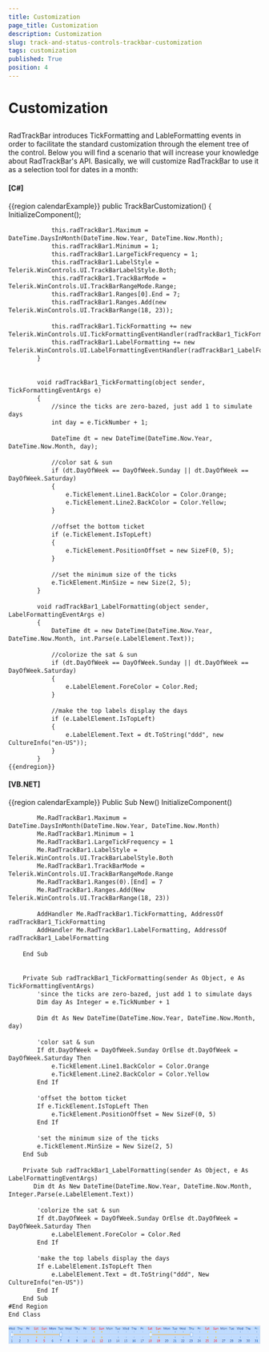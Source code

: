 ```yaml
---
title: Customization
page_title: Customization
description: Customization
slug: track-and-status-controls-trackbar-customization
tags: customization
published: True
position: 4
---
```


# Customization



## 

RadTrackBar introduces TickFormatting and LableFormatting events in order to facilitate the standard customization through the element tree of the control.
          Below you will find a scenario that will increase your knowledge about RadTrackBar's API. Basically, we will customize RadTrackBar to use it as a 
          selection tool for dates in a month:
        

#### __[C#]__

{{region calendarExample}}
	        public TrackBarCustomization()
	        {
	            InitializeComponent();
	
	            this.radTrackBar1.Maximum = DateTime.DaysInMonth(DateTime.Now.Year, DateTime.Now.Month);
	            this.radTrackBar1.Minimum = 1;
	            this.radTrackBar1.LargeTickFrequency = 1;
	            this.radTrackBar1.LabelStyle = Telerik.WinControls.UI.TrackBarLabelStyle.Both;
	            this.radTrackBar1.TrackBarMode = Telerik.WinControls.UI.TrackBarRangeMode.Range;
	            this.radTrackBar1.Ranges[0].End = 7;
	            this.radTrackBar1.Ranges.Add(new Telerik.WinControls.UI.TrackBarRange(18, 23));
	
	            this.radTrackBar1.TickFormatting += new Telerik.WinControls.UI.TickFormattingEventHandler(radTrackBar1_TickFormatting);
	            this.radTrackBar1.LabelFormatting += new Telerik.WinControls.UI.LabelFormattingEventHandler(radTrackBar1_LabelFormatting);
	        }
	
	
	        void radTrackBar1_TickFormatting(object sender, TickFormattingEventArgs e)
	        {
	            //since the ticks are zero-bazed, just add 1 to simulate days
	            int day = e.TickNumber + 1;
	
	            DateTime dt = new DateTime(DateTime.Now.Year, DateTime.Now.Month, day);
	
	            //color sat & sun
	            if (dt.DayOfWeek == DayOfWeek.Sunday || dt.DayOfWeek == DayOfWeek.Saturday)
	            {
	                e.TickElement.Line1.BackColor = Color.Orange;
	                e.TickElement.Line2.BackColor = Color.Yellow;
	            }
	
	            //offset the bottom ticket
	            if (e.TickElement.IsTopLeft)
	            {
	                e.TickElement.PositionOffset = new SizeF(0, 5);
	            }
	
	            //set the minimum size of the ticks
	            e.TickElement.MinSize = new Size(2, 5);
	        }
	
	        void radTrackBar1_LabelFormatting(object sender, LabelFormattingEventArgs e)
	        {
	            DateTime dt = new DateTime(DateTime.Now.Year, DateTime.Now.Month, int.Parse(e.LabelElement.Text));
	
	            //colorize the sat & sun
	            if (dt.DayOfWeek == DayOfWeek.Sunday || dt.DayOfWeek == DayOfWeek.Saturday)
	            {
	                e.LabelElement.ForeColor = Color.Red;
	            }
	
	            //make the top labels display the days
	            if (e.LabelElement.IsTopLeft)
	            {
	                e.LabelElement.Text = dt.ToString("ddd", new CultureInfo("en-US"));
	            }
	        }
	{{endregion}}



#### __[VB.NET]__

{{region calendarExample}}
	    Public Sub New()
	        InitializeComponent()
	
	        Me.RadTrackBar1.Maximum = DateTime.DaysInMonth(DateTime.Now.Year, DateTime.Now.Month)
	        Me.RadTrackBar1.Minimum = 1
	        Me.RadTrackBar1.LargeTickFrequency = 1
	        Me.RadTrackBar1.LabelStyle = Telerik.WinControls.UI.TrackBarLabelStyle.Both
	        Me.RadTrackBar1.TrackBarMode = Telerik.WinControls.UI.TrackBarRangeMode.Range
	        Me.RadTrackBar1.Ranges(0).[End] = 7
	        Me.RadTrackBar1.Ranges.Add(New Telerik.WinControls.UI.TrackBarRange(18, 23))
	
	        AddHandler Me.RadTrackBar1.TickFormatting, AddressOf radTrackBar1_TickFormatting
	        AddHandler Me.RadTrackBar1.LabelFormatting, AddressOf radTrackBar1_LabelFormatting
	
	    End Sub
	
	
	    Private Sub radTrackBar1_TickFormatting(sender As Object, e As TickFormattingEventArgs)
	        'since the ticks are zero-bazed, just add 1 to simulate days
	        Dim day As Integer = e.TickNumber + 1
	
	        Dim dt As New DateTime(DateTime.Now.Year, DateTime.Now.Month, day)
	
	        'color sat & sun
	        If dt.DayOfWeek = DayOfWeek.Sunday OrElse dt.DayOfWeek = DayOfWeek.Saturday Then
	            e.TickElement.Line1.BackColor = Color.Orange
	            e.TickElement.Line2.BackColor = Color.Yellow
	        End If
	
	        'offset the bottom ticket
	        If e.TickElement.IsTopLeft Then
	            e.TickElement.PositionOffset = New SizeF(0, 5)
	        End If
	
	        'set the minimum size of the ticks
	        e.TickElement.MinSize = New Size(2, 5)
	    End Sub
	
	    Private Sub radTrackBar1_LabelFormatting(sender As Object, e As LabelFormattingEventArgs)
	       Dim dt As New DateTime(DateTime.Now.Year, DateTime.Now.Month, Integer.Parse(e.LabelElement.Text))
	
	        'colorize the sat & sun
	        If dt.DayOfWeek = DayOfWeek.Sunday OrElse dt.DayOfWeek = DayOfWeek.Saturday Then
	            e.LabelElement.ForeColor = Color.Red
	        End If
	
	        'make the top labels display the days
	        If e.LabelElement.IsTopLeft Then
	            e.LabelElement.Text = dt.ToString("ddd", New CultureInfo("en-US"))
	        End If
	    End Sub
	#End Region
	End Class
	
	

![track-and-status-controls-trackbar-customization 001](images/track-and-status-controls-trackbar-customization001.png)
